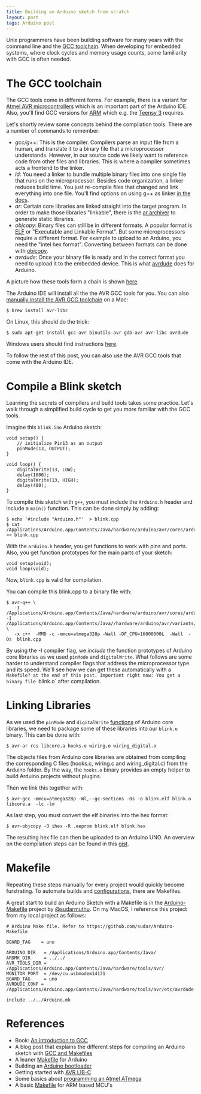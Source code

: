 ```yaml
---
title: Building an Arduino sketch from scratch
layout: post
tags: Arduino post
---
```

Unix programmers have been building software for many years with the command line and the [GCC toolchain](http://en.wikipedia.org/wiki/GNU_Compiler_Collection). When developing for embedded systems, where clock cycles and memory usage counts, some familiarity with GCC is often needed.

# The GCC toolchain

The GCC tools come in different forms. For example, there is a variant for [Atmel AVR microcontrollers](https://gcc.gnu.org/wiki/avr-gcc) which is an important part of the Arduino IDE. Also, you'll find GCC versions for [ARM](https://launchpad.net/gcc-arm-embedded) which e.g. the [Teensy 3](https://forum.pjrc.com/threads/1600-Compile-GCC-for-teensy-3) requires.

Let's shortly review some concepts behind the compilation tools. There are a number of commands to remember:

* _gcc/g++_: This is the compiler. Compilers parse an input file from a human, and translate it to a binary file that a microprocessor understands. However, in our source code we likely want to reference code from other files and libraries. This is where a compiler sometimes acts a frontend to the linker.
* *ld*: You need a linker to bundle multiple binary files into one single file that runs on the microprocessor. Besides code organization, a linker reduces build time. You just re-compile files that changed and link everything into one file. You'll find options on using g++ as linker [in the docs](http://www.nongnu.org/avr-libc/user-manual/using_tools.html).
* *ar*:  Certain core libraries are linked straight into the target program. In order to make those libraries "linkable", there is the [ar archiver](http://www.network-theory.co.uk/docs/gccintro/gccintro_79.html) to generate static libraries.
* *objcopy*: Binary files can still be in different formats. A popular format is [ELF](http://en.wikipedia.org/wiki/Executable_and_Linkable_Format) or "Executable and Linkable Format". But some microprocessors require a different format. For example to upload to an Arduino, you need the "intel hex format".  Converting between formats can be done with [objcopy](http://ccrma.stanford.edu/planetccrma/man/man1/avr-objcopy.1.html).
* *avrdude*: Once your binary file is ready and in the correct format you need to upload it to the embedded device. This is what [avrdude](http://www.nongnu.org/avrdude/) does for Arduino.

A picture how these tools form a chain is shown [here](http://www.jusquici.org/blog/?page_id=202).

The Arduino IDE will install all the the AVR GCC tools for you. You can also [manually install the AVR GCC toolchain](http://nothingtodisplay.org/avr-toolchain-with-homebrew-mac-os-x/) on a Mac:

    $ brew install avr-libc

On Linux, this should do the trick:

    $ sudo apt-get install gcc-avr binutils-avr gdb-avr avr-libc avrdude

Windows users should find instructions [here](winavr.sourceforge.net). 

To follow the rest of this post, you can also use the AVR GCC tools that come with the Arduino IDE.


# Compile a Blink sketch

Learning the secrets of compilers and build tools takes some practice. Let's walk through a simplified build cycle to get you more familiar with the GCC tools.

Imagine this `blink.ino` Arduino sketch:

    
    void setup() {
    	// initialize Pin13 as an output
    	pinMode(13, OUTPUT);
    }
    
    void loop() {
    	digitalWrite(13, LOW);   
    	delay(1000);            
    	digitalWrite(13, HIGH); 
    	delay(400);            
    }


To compile this sketch with `g++`, you must include the `Arduino.h` header and include a `main()` function. This can be done simply by adding:


    $ echo '#include "Arduino.h"'  > blink.cpp
    $ cat /Applications/Arduino.app/Contents/Java/hardware/arduino/avr/cores/arduino/main.cpp >> blink.cpp


With the `arduino.h` header, you get functions to work with pins and ports. Also, you get function prototypes for the main parts of your sketch:

    void setup(void);
    void loop(void);

Now, `blink.cpp` is valid for compilation.

You can compile this blink.cpp to a binary file with:

    $ avr-g++ \
       -I /Applications/Arduino.app/Contents/Java/hardware/arduino/avr/cores/arduino/ -I /Applications/Arduino.app/Contents/Java//hardware/arduino/avr/variants/standard \
       -x c++  -MMD -c -mmcu=atmega328p -Wall -DF_CPU=16000000L  -Wall  -Os  blink.cpp

By using the -I compiler flag, we *include* the function prototypes of Arduino core libraries as we used `pinMode` and `digitalWrite`. What follows are some harder to understand compiler flags that address the microprocessor type and its speed. We'll see how we can get these automatically with a `Makefile? at the end of this post. Important right now: You get a binary file `blink.o` after compilation.


# Linking Libraries

As we used the `pinMode` and `digitalWrite` [functions](https://github.com/arduino/Arduino/blob/master/hardware/arduino/avr/cores/arduino/wiring_digital.c) of Arduino core libraries, we need to package some of these libraries into our `blink.o` binary. This can be done with:

    $ avr-ar rcs libcore.a hooks.o wiring.o wiring_digital.o

The objects files from Arduino core libraries are obtained from compiling the corresponding C files (hooks.c, wiring.c and wiring_digital.c) from the Arduino folder.  By the way, the `hooks.o` binary provides an empty helper to build Arduino projects without plugins.

Then we link this together with:

    $ avr-gcc -mmcu=atmega328p -Wl,--gc-sections -Os -o blink.elf blink.o libcore.a  -lc -lm

As last step, you must convert the elf binaries into the hex format:

    $ avr-objcopy -O ihex -R .eeprom blink.elf blink.hex

The resulting hex file can then be uploaded to an Arduino UNO. An overview on the compilation steps can be found in this [gist](https://gist.github.com/mulderp/36ca39a9911d54de66ec).

# Makefile

Repeating these steps manually for every project would quickly become furstrating. To automate builds and [configurations](http://en.wikipedia.org/wiki/Configure_script), there are Makefiles.

A great start to build an Arduino Sketch with a Makefile is in the [Arduino-Makefile](https://github.com/sudar/Arduino-Makefile) project by [@sudarmuthu](https://twitter.com/sudarmuthu). On my MacOS, I reference this project from my local project as follows:

    # Arduino Make file. Refer to https://github.com/sudar/Arduino-Makefile
    
    BOARD_TAG    = uno
    
    ARDUINO_DIR   = /Applications/Arduino.app/Contents/Java/
    ARDMK_DIR     = ../../
    AVR_TOOLS_DIR = /Applications/Arduino.app/Contents/Java/hardware/tools/avr/
    MONITOR_PORT  = /dev/cu.usbmodem14131
    BOARD_TAG     = uno
    AVRDUDE_CONF = /Applications/Arduino.app/Contents/Java/hardware/tools/avr/etc/avrdude.conf
    
    include ../../Arduino.mk

# References

* Book: [An introduction to GCC](http://www.network-theory.co.uk/gcc/intro/)
* A blog post that explains the different steps for compiling an Arduino sketch with [GCC and Makefiles](https://www.ashleymills.com/node/327)
* A leaner [Makefile](https://gist.github.com/wolever/273821) for Arduino
* Building an [Arduino bootloader](http://angryelectron.com/stk500-arduino-bootloader/)
* Getting started with [AVR LIB-C](http://www.atmel.com/images/doc1497.pdf)
* Some basics about [programming an Atmel ATmega](http://hackaday.com/2010/10/25/avr-programming-02-the-hardware/)
* A basic [Makefile](https://github.com/muccc/arm-workshop/blob/master/mvp/Makefile) for ARM based MCU's

